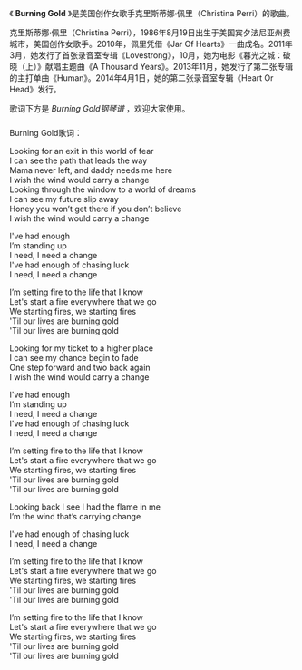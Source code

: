 

《 **Burning Gold** 》是美国创作女歌手克里斯蒂娜·佩里（Christina Perri）的歌曲。

  

克里斯蒂娜·佩里（Christina Perri），1986年8月19日出生于美国宾夕法尼亚州费城市，美国创作女歌手。2010年，佩里凭借《Jar Of
Hearts》一曲成名。2011年3月，她发行了首张录音室专辑《Lovestrong》，10月，她为电影《暮光之城：破晓（上）》献唱主题曲《A
Thousand Years》。2013年11月，她发行了第二张专辑的主打单曲《Human》。2014年4月1日，她的第二张录音室专辑《Heart Or
Head》发行。

  

歌词下方是 _Burning Gold钢琴谱_ ，欢迎大家使用。

###  
Burning Gold歌词：

  

Looking for an exit in this world of fear  
I can see the path that leads the way  
Mama never left, and daddy needs me here  
I wish the wind would carry a change  
Looking through the window to a world of dreams  
I can see my future slip away  
Honey you won’t get there if you don’t believe  
I wish the wind would carry a change

I've had enough  
I’m standing up  
I need, I need a change  
I've had enough of chasing luck  
I need, I need a change

I’m setting fire to the life that I know  
Let's start a fire everywhere that we go  
We starting fires, we starting fires  
'Til our lives are burning gold  
'Til our lives are burning gold

Looking for my ticket to a higher place  
I can see my chance begin to fade  
One step forward and two back again  
I wish the wind would carry a change

I've had enough  
I’m standing up  
I need, I need a change  
I've had enough of chasing luck  
I need, I need a change

I’m setting fire to the life that I know  
Let's start a fire everywhere that we go  
We starting fires, we starting fires  
'Til our lives are burning gold  
'Til our lives are burning gold

Looking back I see I had the flame in me  
I’m the wind that’s carrying change

I've had enough of chasing luck  
I need, I need a change

I’m setting fire to the life that I know  
Let's start a fire everywhere that we go  
We starting fires, we starting fires  
'Til our lives are burning gold  
'Til our lives are burning gold

I’m setting fire to the life that I know  
Let's start a fire everywhere that we go  
We starting fires, we starting fires  
'Til our lives are burning gold  
'Til our lives are burning gold

  

